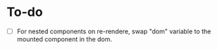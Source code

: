 # To-do

- [ ] For nested components on re-rendere, swap "dom" variable to the mounted component in the dom.